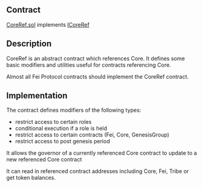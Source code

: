 ## Contract
[CoreRef.sol](https://github.com/fei-protocol/fei-protocol-core/blob/master/contracts/refs/CoreRef.sol)
implements [ICoreRef](https://github.com/fei-protocol/fei-protocol-core/wiki/ICoreRef)

## Description
CoreRef is an abstract contract which references Core. It defines some basic modifiers and utilities useful for contracts referencing Core.

Almost all Fei Protocol contracts should implement the CoreRef contract.

## Implementation
The contract defines modifiers of the following types:
* restrict access to certain roles
* conditional execution if a role is held
* restrict access to certain contracts (Fei, Core, GenesisGroup)
* restrict access to post genesis period

It allows the governor of a currently referenced Core contract to update to a new referenced Core contract

It can read in referenced contract addresses including Core, Fei, Tribe or get token balances.